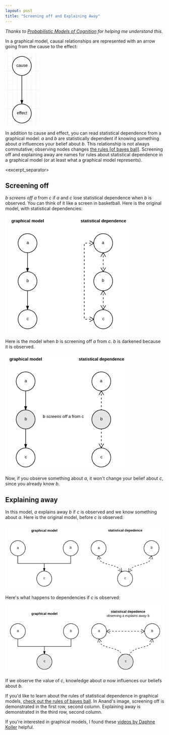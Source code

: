 ```yaml
---
layout: post
title: "Screening off and Explaining Away"
---
```


*Thanks to [Probabilistic Models of Cognition](https://probmods.org/patterns-of-inference.html) for helping me understand this.*

In a graphical model, causal relationships are represented with an arrow going from the cause to the effect:

![cause with an arrow to effect](/images/cause-and-effect.png)

In addition to cause and effect, you can read statistical dependence from a graphical model: $a$ and $b$ are statistically dependent if knowing something about $a$ influences your belief about $b$. This relationship is not always commutative; observing nodes changes [the rules [of bayes ball]](https://ergodicity.net/2009/12/08/bayes-ball-in-a-nutshell/). Screening off and explaining away are names for rules about statistical dependence in a graphical model (or at least what a graphical model represents).

<excerpt_separator>

## Screening off

$b$ *screens off* $a$ from $c$ if $a$ and $c$ lose statistical dependence when $b$ is observed. You can think of it like a screen in basketball. Here is the original model, with statistical dependencies:

![a to b to c](/images/unobserved-statistical-dependence.png) 

Here is the model when $b$ is screening off $a$ from $c$. $b$ is darkened because it is observed.

![a to observed b to c](/images/observed-statistical-dependence.png) 

Now, if you observe something about $a$, it won't change your belief about $c$, since you already know $b$.

## Explaining away

In this model, $a$ explains away $b$ if $c$ is observed and we know something about $a$. Here is the original model, before $c$ is observed:

![original model](/images/explaining-away-1.png)

Here's what happens to dependencies if $c$ is observed:

![c is observed, now a and b have dependencies](/images/explaining-away-2.png) 

If we observe the value of $c$, knowledge about $a$ now influences our beliefs about $b$.

If you'd like to learn about the rules of statistical dependence in graphical models, [check out the rules of bayes ball](https://ergodicity.net/2009/12/08/bayes-ball-in-a-nutshell/). In Anand's image, screening off is demonstrated in the first row, second column. Explaining away is demonstrated in the third row, second column.

If you're interested in graphical models, I found these [videos by Daphne Koller](https://class.coursera.org/pgm/lecture) helpful.